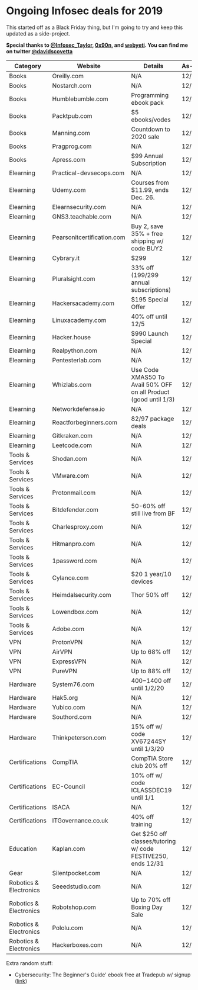 # Ongoing Infosec deals for 2019
This started off as a Black Friday thing, but I'm going to try and keep this updated as a side-project.

**Special thanks to [@Infosec_Taylor](https://twitter.com/Infosec_Taylor/), [0x90n](https://github.com/0x90n/InfoSec-Black-Friday/blob/master/README.md), and [webyeti](https://www.webyeti.ninja/blog/hackerblkfri). You can find me on twitter [@davidscovetta](https://twitter.com/davidscovetta)**

| Category | Website | Details | As-of | Link |
| -------- | ------- | ------- | ----- | ---- |
| Books | Oreilly.com | N/A | 12/25 | N/A |
| Books | Nostarch.com | N/A | 12/25 | N/A|
| Books | Humblebumble.com | Programming ebook pack | 12/25 | [link](https://www.humblebundle.com/books/oreilly-classics-oreilly-books?hmb_source=humble_home&hmb_medium=product_tile&hmb_campaign=mosaic_section_2_layout_index_6_layout_type_twos_tile_index_2_c_oreillyclassicsoreilly_bookbundle) | 
| Books | Packtpub.com | $5 ebooks/vodes | 12/25 | [link](https://www.packtpub.com/all-products) |
| Books | Manning.com | Countdown to 2020 sale | 12/25 | [link](https://www.manning.com/news/countdown-to-2020) |
| Books | Pragprog.com | N/A | 12/25 | N/A |
| Books | Apress.com | $99 Annual Subscription | 12/25 | [link](https://www.apress.com/us/apress-access) |
| Elearning | Practical-devsecops.com | N/A | 12/25 | N/A |
| Elearning | Udemy.com | Courses from $11.99, ends Dec. 26. | 12/25 | [link](https://www.udemy.com) |
| Elearning | Elearnsecurity.com | N/A | 12/25 | N/A |
| Elearning | GNS3.teachable.com | N/A | 12/25 | N/A |
| Elearning | Pearsonitcertification.com | Buy 2, save 35% + free shipping w/ code BUY2 | 12/25 | [link](http://www.pearsonitcertification.com/) |
| Elearning | Cybrary.it | $299 | 12/25 | [link](https://www.cybrary.it/) |
| Elearning | Pluralsight.com | 33% off ($199/$299 annual subscriptions) | 12/25 | [link](https://www.pluralsight.com/offer/2019/end-of-year) |
| Elearning | Hackersacademy.com | $195 Special Offer | 12/25 | [link](https://www.hackersacademy.com/bundles?bundle_id=special-offer) |
| Elearning | Linuxacademy.com | 40% off until 12/5 | 12/25 | [link](https://linuxacademy.com/pricing/individual/) |
| Elearning | Hacker.house | $990 Launch Special | 12/25 | [link](https://hacker.house/training/) |
| Elearning | Realpython.com | N/A | 12/25 | N/A |
| Elearning | Pentesterlab.com | N/A | 12/25 | N/A |
| Elearning | Whizlabs.com | Use Code XMAS50 To Avail 50% OFF on all Product (good until 1/3) | 12/25 | [link](https://www.whizlabs.com/) |
| Elearning | Networkdefense.io | N/A | 12/25 | N/A |
| Elearning | Reactforbeginners.com | $82/$97 package deals | 12/25 | [link](https://reactforbeginners.com/) |
| Elearning | Gitkraken.com | N/A | 12/25 | N/A |
| Elearning | Leetcode.com | N/A | 12/25 | N/A |
| Tools & Services | Shodan.com | N/A | 12/25 | N/A |
| Tools & Services | VMware.com | N/A | 12/25 | N/A |
| Tools & Services | Protonmail.com | N/A | 12/5 | N/A |
| Tools & Services | Bitdefender.com | 50-60% off still live from BF | 12/25 | [link](https://www.bitdefender.com/media/html/consumer/new/Black-Friday-2019-opt/) |
| Tools & Services | Charlesproxy.com | N/A | 12/25 | N/A |
| Tools & Services | Hitmanpro.com | N/A | 12/25 | N/A |
| Tools & Services | 1password.com | N/A | 12/25 | N/A |
| Tools & Services | Cylance.com | $20 1 year/10 devices | 12/25 | [link](https://shop.cylance.com/us) |
| Tools & Services | Heimdalsecurity.com | Thor 50% off | 12/25 | [link](https://heimdalsecurity.com/en/products/thor-premium-home) |
| Tools & Services | Lowendbox.com | N/A | 12/25 | N/A |
| Tools & Services | Adobe.com | N/A | 12/25 | N/A |
| VPN | ProtonVPN | N/A | 12/25 | N/A |
| VPN | AirVPN | Up to 68% off | 12/25 | [link](https://airvpn.org/buy/) |
| VPN | ExpressVPN | N/A | 12/25 | N/A |
| VPN | PureVPN | Up to 88% off | 12/25 | [link](https://www.purevpn.com/order) |
| Hardware | System76.com | $400-$1400 off until 1/2/20 | 12/25 | [link](https://system76.com/) |
| Hardware | Hak5.org | N/A | 12/25 | N/A |
| Hardware | Yubico.com | N/A | 12/25 | N/A |
| Hardware | Southord.com | N/A | 12/25 | N/A |
| Hardware | Thinkpeterson.com | 15% off w/ code XV67244SY until 1/3/20 | 12/25 | [link](https://www.thinkpeterson.com/) |
| Certifications| CompTIA | CompTIA Store club 20% off | 12/25 | [link](https://store.comptia.org/comptia-store-club/p/ITPR-0020-ANNS-2019) |
| Certifications | EC-Council | 10% off w/ code ICLASSDEC19 until 1/1 | 12/25 | [link](https://iclass.eccouncil.org/iclass-specials/) |
| Certifications | ISACA | N/A | 12/25 | N/A |
| Certifications | ITGovernance.co.uk | 40% off training  | 12/25 | [link](https://www.itgovernance.co.uk/shop/category/get-40-offselectedclassroom-and-live-online-training-courses?promo_name=40_Off_Dec&promo_id=Site_Wide&promo_creative=Banner&promo_position=Static_Banner) |
| Education | Kaplan.com | Get $250 off classes/tutoring w/ code FESTIVE250, ends 12/31 | 12/25 | [link](https://www.haptest.com/gre) |
| Gear | Silentpocket.com | N/A | 12/25 | N/A |
| Robotics & Electronics | Seeedstudio.com | N/A | 12/25 | N/A |
| Robotics & Electronics | Robotshop.com | Up to 70% off Boxing Day Sale | 12/25 | [link](https://www.robotshop.com/en/boxing-day-sale.html) |
| Robotics & Electronics | Pololu.com | N/A | 12/25 | N/A |
| Robotics & Electronics | Hackerboxes.com | N/A | 12/25 | N/A |

Extra random stuff:
- Cybersecurity: The Beginner's Guide' ebook free at Tradepub w/ signup ([link](https://www.dealnews.com/lw/click.html?20,2,18244534,iref=content-wide-body-search-desktop,reqid=2b91a76d83cdebe48f4e6684b0a97b08))

